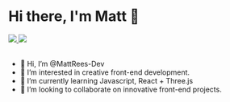 <h1> Hi there, I'm Matt 🤘</h1>
<a href="https://www.linkedin.com/in/matthewrees92/"</a>
<img src="https://img.shields.io/badge/LinkedIn-0077B5?style=for-the-badge&logo=linkedin&logoColor=white">
</a>
<!-- <a href="https://twitter.com/mattrees_/"</a>
<img src="https://img.shields.io/badge/Twitter-1DA1F2?style=for-the-badge&logo=twitter&logoColor=white">
</a> -->
<a href="#"</a>
<img src="https://img.shields.io/badge/Hashnode-2962FF?style=for-the-badge&logo=hashnode&logoColor=white">
</a>
<br><br>

- 👋 Hi, I’m @MattRees-Dev
- 👀 I’m interested in creative front-end development.
- 🌱 I’m currently learning Javascript, React + Three.js
- 💞️ I’m looking to collaborate on innovative front-end projects.

<!---
MattRees-Dev/MattRees-Dev is a ✨ special ✨ repository because its `README.md` (this file) appears on your GitHub profile.
You can click the Preview link to take a look at your changes.
--->
